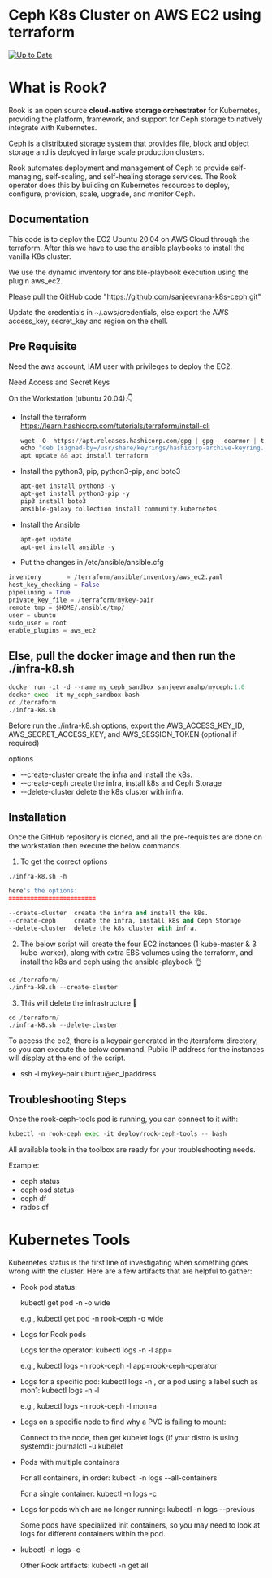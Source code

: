 
# Ceph K8s Cluster on AWS EC2 using terraform
[![Up to Date](https://github.com/ikatyang/emoji-cheat-sheet/workflows/Up%20to%20Date/badge.svg)](https://github.com/ikatyang/emoji-cheat-sheet/actions?query=workflow%3A%22Up+to+Date%22)

# What is Rook?

Rook is an open source **cloud-native storage orchestrator** for Kubernetes, providing the platform, framework, and support for Ceph storage to natively integrate with Kubernetes.

[Ceph](https://ceph.com/) is a distributed storage system that provides file, block and object storage and is deployed in large scale production clusters.

Rook automates deployment and management of Ceph to provide self-managing, self-scaling, and self-healing storage services.
The Rook operator does this by building on Kubernetes resources to deploy, configure, provision, scale, upgrade, and monitor Ceph.

## Documentation

This code is to deploy the EC2 Ubuntu 20.04 on AWS Cloud through the terraform. After this we have to use the ansible playbooks to install the vanilla K8s cluster. 

We use the dynamic inventory for ansible-playbook execution using the plugin aws_ec2.

Please pull the GitHub code "https://github.com/sanjeevrana-k8s-ceph.git"

Update the credentials in ~/.aws/credentials, else export the AWS access_key, secret_key and region on the shell.


##  Pre Requisite

Need the aws account, IAM user with privileges to deploy the EC2.

Need Access and Secret Keys

On the Workstation (ubuntu 20.04).:point_down:

- Install the terraform
   https://learn.hashicorp.com/tutorials/terraform/install-cli
  ```python
  wget -O- https://apt.releases.hashicorp.com/gpg | gpg --dearmor | tee /usr/share/keyrings/hashicorp-archive-keyring.gpg
  echo "deb [signed-by=/usr/share/keyrings/hashicorp-archive-keyring.gpg] https://apt.releases.hashicorp.com $(lsb_release -cs) main" | tee /etc/apt/sources.list.d/hashicorp.list
  apt update && apt install terraform
  ```

- Install the python3, pip, python3-pip, and boto3
  ```python
  apt-get install python3 -y
  apt-get install python3-pip -y
  pip3 install boto3
  ansible-galaxy collection install community.kubernetes
  ```

- Install the Ansible
  ```python
  apt-get update
  apt-get install ansible -y
  ```
- Put the changes in /etc/ansible/ansible.cfg
```python
inventory       = /terraform/ansible/inventory/aws_ec2.yaml
host_key_checking = False
pipelining = True
private_key_file = /terraform/mykey-pair
remote_tmp = $HOME/.ansible/tmp/
user = ubuntu
sudo_user = root
enable_plugins = aws_ec2
```

## Else, pull the docker image and then run the ./infra-k8.sh
```python
docker run -it -d --name my_ceph_sandbox sanjeevranahp/myceph:1.0
docker exec -it my_ceph_sandbox bash
cd /terraform
./infra-k8.sh 
```
Before run the ./infra-k8.sh options, export the AWS_ACCESS_KEY_ID, AWS_SECRET_ACCESS_KEY, and AWS_SESSION_TOKEN (optional if required)

options

- --create-cluster  create the infra and install the k8s.
- --create-ceph     create the infra, install k8s and Ceph Storage
- --delete-cluster  delete the k8s cluster with infra.


## Installation

Once the GitHub repository is cloned, and all the pre-requisites are done on the workstation then execute the below commands.

1. To get the correct options
```python
./infra-k8.sh -h

here's the options:
========================

--create-cluster  create the infra and install the k8s.
--create-ceph     create the infra, install k8s and Ceph Storage
--delete-cluster  delete the k8s cluster with infra.
```


2. The below script will create the four EC2 instances (1 kube-master & 3 kube-worker), along with extra EBS volumes using the terraform, and install the k8s and ceph using the ansible-playbook :ok_hand:
```python
cd /terraform/
./infra-k8.sh --create-cluster
```


3. This will delete the infrastructure :cowboy_hat_face:

```python
cd /terraform/
./infra-k8.sh --delete-cluster
```

To access the ec2, there is a keypair generated in the /terraform directory, so you can execute the below command. Public IP address for the instances will display at the end of the script.

- ssh -i mykey-pair ubuntu@ec_ipaddress

## Troubleshooting Steps
Once the rook-ceph-tools pod is running, you can connect to it with:
```python
kubectl -n rook-ceph exec -it deploy/rook-ceph-tools -- bash
```
All available tools in the toolbox are ready for your troubleshooting needs.

Example:
- ceph status
- ceph osd status
- ceph df
- rados df

# Kubernetes Tools
Kubernetes status is the first line of investigating when something goes wrong with the cluster. Here are a few artifacts that are helpful to gather:

- Rook pod status:
  
  kubectl get pod -n <cluster-namespace> -o wide
   
  e.g., kubectl get pod -n rook-ceph -o wide
   
- Logs for Rook pods
   
  Logs for the operator: kubectl logs -n <cluster-namespace> -l app=<storage-backend-operator>
   
  e.g., kubectl logs -n rook-ceph -l app=rook-ceph-operator
   
- Logs for a specific pod: kubectl logs -n <cluster-namespace> <pod-name>, or a pod using a label such as mon1: kubectl logs -n <cluster-   namespace> -l <label-matcher>
   
  e.g., kubectl logs -n rook-ceph -l mon=a
   
- Logs on a specific node to find why a PVC is failing to mount:
   
  Connect to the node, then get kubelet logs (if your distro is using systemd): journalctl -u kubelet
   
- Pods with multiple containers
   
  For all containers, in order: kubectl -n <cluster-namespace> logs <pod-name> --all-containers
   
  For a single container: kubectl -n <cluster-namespace> logs <pod-name> -c <container-name>
   
- Logs for pods which are no longer running: kubectl -n <cluster-namespace> logs --previous <pod-name>
   
  Some pods have specialized init containers, so you may need to look at logs for different containers within the pod.
   
- kubectl -n <namespace> logs <pod-name> -c <container-name>
   
  Other Rook artifacts: kubectl -n <cluster-namespace> get all
